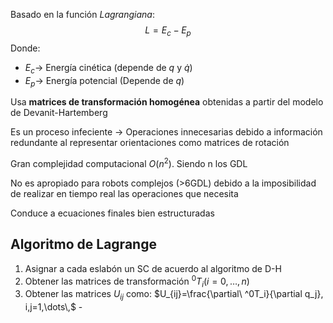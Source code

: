 Basado en la función *Lagrangiana*:
$$L=E_c-E_p$$
Donde:
- $E_c \rightarrow$ Energía cinética (depende de $q$ y $\dot{q}$)
- $E_p \rightarrow$ Energía potencial (Depende de $q$)

Usa **matrices de transformación homogénea** obtenidas a partir del modelo de Devanit-Hartemberg

Es un proceso infeciente $\rightarrow$ Operaciones innecesarias debido a información redundante al representar orientaciones como matrices de rotación

Gran complejidad computacional $O(n^2)$. Siendo n los GDL 

No es apropiado para robots complejos (>6GDL) debido a la imposibilidad de realizar en tiempo real las operaciones que necesita

Conduce a ecuaciones finales bien estructuradas

## Algoritmo de Lagrange
1. Asignar a cada eslabón un SC de acuerdo al algoritmo de D-H
2. Obtener las matrices de transformación $^0T_i (i=0,\dots,n)$ 
3. Obtener las matrices $U_{ij}$ como:
   $U_{ij}=\frac{\partial\ ^0T_i}{\partial q_j}, i,j=1,\dots\,$
	   - 


